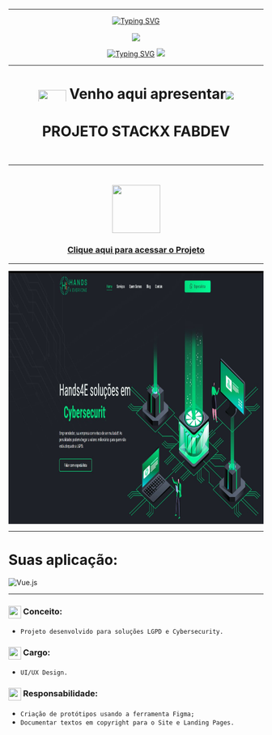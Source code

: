 ***

 <div align="center">

[![Typing SVG](https://readme-typing-svg.herokuapp.com?font=Fira+Code&weight=700&size=25&pause=1000&color=6035DF&center=true&vCenter=true&width=435&lines=Olá👋+sou+Rafael+Raizer)](https://git.io/typing-svg)

 <div align="center">

<img height="120em" src="images/ImagemDevRafa.png"  align="center">

<a href="https://git.io/typing-svg" align="center"><img src="https://readme-typing-svg.herokuapp.com?font=Fira+Code&weight=700&size=24&pause=1000&color=120A2A&center=true&vCenter=true&width=435&lines=Desenvolvedor+Front+End+Júnior" alt="Typing SVG" /></a>  <img src="https://media.giphy.com/media/l1J9sBOqBIvnafnUc/giphy.gif" width="70">

***
# <img src="https://media.giphy.com/media/XwcRflO9HD0Sk6RaRM/giphy.gif" align="center" height="25" width="55"> Venho aqui apresentar<img src="https://media.giphy.com/media/LmqitTYGsNMiWu3VWO/giphy.gif" align="center" width="65"> 


  # PROJETO STACKX FABDEV
   
   <br>
   
---
# <div align="center">
   
# <img src="https://media.giphy.com/media/9TFBxN300KpCUI6sBD/giphy.gif" align="center" height="95" width="95"> 

### [Clique aqui para acessar o Projeto](https://hands4e.com.br/)

 
***
  <img src="projeto-hands4e.jpg" align="center" height="500em" width="100%" href="https://hands4e.com.br/">

   ---
<div align="left">
   
# Suas aplicação:

 <img style="width: 70px" alt="Vue.js" src="https://media.giphy.com/media/ZIEqJCPv4D93FmUVTG/giphy.gif">

---
### <img src="https://media.giphy.com/media/XwcRflO9HD0Sk6RaRM/giphy.gif" align="center" height="25" width="25"> Conceito: 
- `Projeto desenvolvido para soluções LGPD e Cybersecurity.`
  
### <img src="https://media.giphy.com/media/XwcRflO9HD0Sk6RaRM/giphy.gif" align="center" height="25" width="25"> Cargo: 
- `UI/UX Design.`
  
### <img src="https://media.giphy.com/media/XwcRflO9HD0Sk6RaRM/giphy.gif" align="center" height="25" width="25"> Responsabilidade: 
- `Criação de protótipos usando a ferramenta Figma;`
- `Documentar textos em copyright para o Site e Landing Pages.`   
